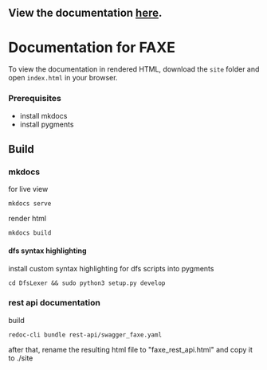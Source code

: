 ## View the documentation [here](https://heyoka.github.io/faxe-docs/site).

Documentation for FAXE
======================

To view the documentation in rendered HTML, download the `site` folder and open `index.html` in your browser.

### Prerequisites

* install mkdocs
* install pygments


Build
-----

### mkdocs

for live view
    
    mkdocs serve
    
render html

    mkdocs build
    
#### dfs syntax highlighting

install custom syntax highlighting for dfs scripts into pygments
    
    cd DfsLexer && sudo python3 setup.py develop

### rest api documentation

build

    redoc-cli bundle rest-api/swagger_faxe.yaml
    
after that, rename the resulting html file to "faxe_rest_api.html" and copy it to ./site


